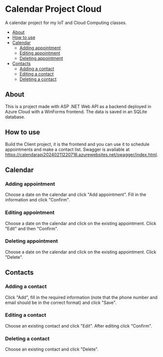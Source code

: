 # Calendar Project Cloud
A calendar project for my IoT and Cloud Computing classes.

- [About](#about)
- [How to use](#how-to-use)
- [Calendar](#calendar)
	- [Adding appointment](#adding-appointment)
	- [Editing appointment](#editing-appointment)
	- [Deleting appointment](#deleting-appointment)
- [Contacts](#calendar)
	- [Adding a contact](#adding-a-contact)
	- [Editing a contact](#editing-a-contact)
	- [Deleting a contact](#deleting-a-contact)

## About
This is a project made with ASP .NET Web API as a backend deployed in Azure Cloud with a WinForms frontend. The data is saved in an SQLite database.

## How to use
Build the Client project, it is the frontend and you can use it to schedule appointments and make a contact list. Swagger is available at https://calendarapi20240211220716.azurewebsites.net/swagger/index.html.

## Calendar

### Adding appointment
Choose a date on the calendar and click "Add appointment". Fill in the information and click "Confirm".

### Editing appointment
Choose a date on the calendar and click on the existing appointment. Click "Edit" and then "Confirm".

### Deleting appointment
Choose a date on the calendar and click on the existing appointment. Click "Delete".

## Contacts

### Adding a contact
Click "Add", fill in the required information (note that the phone number and email should be in the correct format) and click "Save".

### Editing a contact
Choose an existing contact and click "Edit". After editing click "Confirm".

### Deleting a contact
Choose an existing contact and click "Delete".
